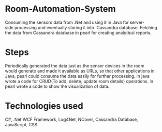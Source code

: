# Room-Automation-System

Consuming the sensors data from .Net and using it in Java for server-side processing and eventually storing it into  Cassandra database. Fetching the data from Cassandra database in pearl for creating analytical reports.

# Steps
Periodically generated the data just as the sensor devices in the room would generate and made it available as URLs, so that other applications in Java, pearl could consume the data easily for further processing. 
In java wrote a code for CRUD(To add, delete, update room details) operations.
In pearl wrote a code to show the visualization of data.

# Technologies used
C#, .Net WCF Framework, Log4Net, NCover, Cassandra Database, JavaScript, CSS. 

